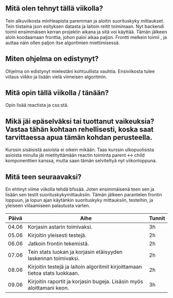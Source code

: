 ## Mitä olen tehnyt tällä viikolla?
Tein alkuviikosta minHeapista paremman ja aloitin suorituskyky mittaukset. Tein tiistaina json esityksen datasta ja laitoin reitit toimimaan. Nyt backendi toimii ensimmäisen kerran projektin aikana ja sitä voi käyttää. Tämän jälkeen aloin koodaamaan fronttia, johon paloi aikaa paljon. Frontti melkein toimii , ja auttaa näin ollen paljon itse algoritmien miettimisessä.

## Miten ohjelma on edistynyt?
Ohjelma on edistynyt mielestäni kohtuullista vauhtia. Ensiviikosta tulee viilaus viikko ja lisään vielä viimeisen algoritmin.

## Mitä opin tällä viikolla / tänään?
Opin lisää reactista ja css:stä.

## Mikä jäi epäselväksi tai tuottanut vaikeuksia? Vastaa tähän kohtaan rehellisesti, koska saat tarvittaessa apua tämän kohdan perusteella.
Kurssin sisäisistä asioista ei oikein mikään. Taas kurssin ulkopuolisista asioista minulla jäi mietityttämään reactin toiminta parent <-> child komponenttien kanssa, mutta saan tämän selviteltyä nyt viikonloppuna.

## Mitä teen seuraavaksi?
En ehtinyt viime viikolla tehdä bfssää. Joten ensimmäisenä teen sen ja lisään sen testit suorituskykymittauksiin. Tämän jälkeen parantelen frontin loppuun, ja lopun ajan käytänkin suorituskyky mittauksiin, testeihin, ja yleiseen viilaamiseen palautusta varten.

Päivä | Aihe                                      | Tunnit
------|-------------------------------------------|-------
04.06 | Korjasin astarin toimivaksi. | 3h
05.06  | Kirjoitin yleisesti testejä.| 2h
06.06 | Jatkoin frontin tekemistä.  | 2h
07.06  | Tein stats luokan ja korjasin etäisyyden laskennan toimivaksi. | 2h
08.06  | Kirjoitin testejä ja laitoin algoritmit kirjoittamaan tietoa stats luokkaan. | 2h
09.06  | Kirjoitin raportit ja korjasin bugeja. Lisäsin myös aloittamani keon. | 3h